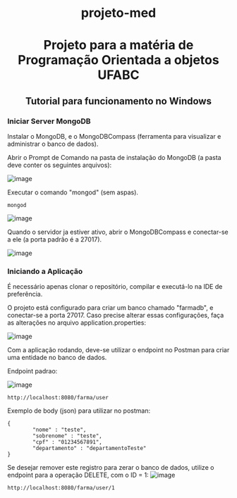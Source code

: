 <h1 align="center">projeto-med</h1>
<h1 align="center">Projeto para a matéria de Programação Orientada a objetos   UFABC</h1>


<h2 align="center"> Tutorial para funcionamento no Windows</h2>

<h3 align="left"> Iniciar Server MongoDB</h3>

Instalar o MongoDB, e o MongoDBCompass (ferramenta para visualizar e administrar o banco de dados).

Abrir o Prompt de Comando na pasta de instalação do MongoDB (a pasta deve conter os seguintes arquivos):

![image](https://user-images.githubusercontent.com/49883183/128275667-0290f7f2-b59d-46b6-a1c5-0866dc420836.png)

Executar o comando "mongod" (sem aspas).
	
	mongod

![image](https://user-images.githubusercontent.com/49883183/128277213-b604920e-8cf8-432e-bbe5-d6da0c578d27.png)

Quando o servidor ja estiver ativo, abrir o MongoDBCompass e conectar-se a ele (a porta padrão é a 27017).

![image](https://user-images.githubusercontent.com/49883183/128277547-6dd17c5a-b2ab-4c04-a3b6-90e5f0c5695f.png)

<h3 align="left"> Iniciando a Aplicação</h3>

É necessário apenas clonar o repositório, compilar e executá-lo na IDE de preferência.

O projeto está configurado para criar um banco chamado "farmadb", e conectar-se a porta 27017. Caso precise alterar essas configurações, faça as alterações no arquivo application.properties:

![image](https://user-images.githubusercontent.com/49883183/128279007-76ed0260-1c9e-4c71-ad45-5df5100de892.png)

Com a aplicação rodando, deve-se utilizar o endpoint no Postman para criar uma entidade no banco de dados.

Endpoint padrao:

![image](https://user-images.githubusercontent.com/49883183/128961927-ab2e8063-53b4-4eed-8d72-bbc503fa687a.png)

	http://localhost:8080/farma/user

Exemplo de body (json) para utilizar no postman:

	{
    		"nome" : "teste",
    		"sobrenome" : "teste",
    		"cpf" : "01234567891",
    		"departamento" : "departamentoTeste"
	}
	
Se desejar remover este registro para zerar o banco de dados, utilize o endpoint para a operação DELETE, com o ID = 1:
![image](https://user-images.githubusercontent.com/49883183/128962157-a32cb746-2b47-4c5e-8c38-84918a1d0e35.png)


	http://localhost:8080/farma/user/1
	







